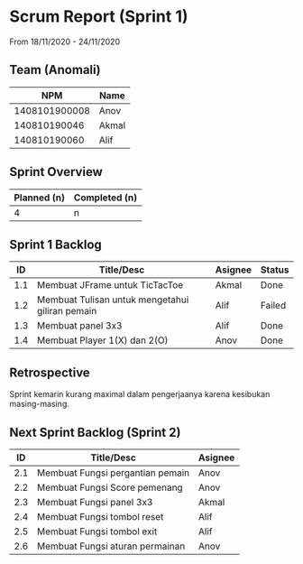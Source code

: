 # Scrum Report (Sprint 1)
 From 18/11/2020 - 24/11/2020

## Team (Anomali)
| NPM           | Name        |
| ------------- |-------------|
| 1408101900008 | Anov        |
| 140810190046  | Akmal       |
| 140810190060  | Alif        |

## Sprint Overview
| Planned (n)   | Completed (n) |
| ------------- |-------------- |
| 4             | n             |

## Sprint 1 Backlog

| ID  | Title/Desc | Asignee | Status |
| --- | ---------- | ------- | ------ | 
| 1.1 | Membuat JFrame untuk TicTacToe | Akmal |  Done |
| 1.2 | Membuat Tulisan untuk mengetahui giliran pemain | Alif |  Failed |
| 1.3 | Membuat panel 3x3 | Alif |  Done |
| 1.4 | Membuat Player 1(X) dan 2(O) | Anov |  Done |

## Retrospective 

Sprint kemarin kurang maximal dalam pengerjaanya karena kesibukan masing-masing.

## Next Sprint Backlog (Sprint 2)
| ID  | Title/Desc | Asignee | 
| --- | ---------- | ------- | 
| 2.1 | Membuat Fungsi pergantian pemain | Anov |
| 2.2 | Membuat Fungsi Score pemenang | Anov |
| 2.3 | Membuat Fungsi panel 3x3 | Akmal |
| 2.4 | Membuat Fungsi tombol reset | Alif |
| 2.5 | Membuat Fungsi tombol exit | Alif |
| 2.6 | Membuat Fungsi aturan permainan | Anov |
